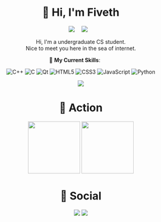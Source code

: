 <div align="center">

# 🙋 Hi, I'm Fiveth
<!-- 个人资料徽标 -->

  <a href="https://blog.fiveth.cc/"><img src="https://img.shields.io/badge/website-个人博客-blue"></a>&emsp;
  <a href="https://space.bilibili.com/358065206"><img src="https://img.shields.io/badge/bilibili-B%E7%AB%99-ff69b4"></a>&emsp;

Hi, I'm a undergraduate CS student.<br>Nice to meet you here in the sea of internet.

💪 **My Current Skills**:
&emsp;&emsp;

![C++](https://img.shields.io/badge/-C++-00599C?style=flat-square&logo=c)
![C](https://img.shields.io/badge/c-%2300599C.svg?style=flat-square&logo=c&logoColor=white)
![Qt](https://img.shields.io/badge/Qt-%23217346.svg?style=style=flat-square&logo=Qt&logoColor=white)
![HTML5](https://img.shields.io/badge/-HTML5-E34F26?style=flat-square&logo=html5&logoColor=white)
![CSS3](https://img.shields.io/badge/-CSS3-1572B6?style=flat-square&logo=css3)
![JavaScript](https://img.shields.io/badge/-JavaScript-oringe?style=flat-square&logo=javascript)
![Python](https://img.shields.io/badge/-Python-pink?style=flat-square&logo=Python)

<div align="center"><img src="https://cdn.cbd.int/anzhiyu-assets@1.0.11/image/common/github-info/personal-homepage-banner.jpg" /></div>

# 🚀 Action

<!-- GitHub数据统计 -->

<div align="center">
  <img height="137px" src="https://github-readme-stats.vercel.app/api?username=kevinwu06&hide_title=true&hide_border=true&show_icons=trueline_height=21&text_color=000&icon_color=000&bg_color=0,ea6161,ffc64d,fffc4d,52fa5a&theme=graywhite" />
  <img height="137px" src="https://github-readme-stats.vercel.app/api/top-langs/?username=kevinwu06&hide_title=true&hide_border=true&layout=compact&langs_count=6&text_color=000&icon_color=fff&bg_color=0,52fa5a,4dfcff,c64dff&theme=graywhite" />
</div>


# 🤝 Social

<!-- BiliBili和CSDN数据 -->

<div align="center">
  <a href="https://space.bilibili.com/358065206"><img src="https://stats.justsong.cn/api/bilibili/?id=358065206"/></a>
  <a href="https://github.com/kevinwu06"><img src="https://stats.justsong.cn/api/github?username=kevinwu06"/></a>
</div>

</div>
